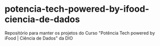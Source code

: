 # potencia-tech-powered-by-ifood-ciencia-de-dados
Repositório para manter os projetos do Curso "Potência Tech powered by iFood | Ciência de Dados" da DIO
